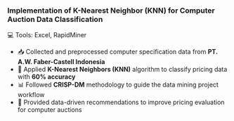 ### Implementation of K-Nearest Neighbor (KNN) for Computer Auction Data Classification 

💻 Tools: Excel, RapidMiner
- 📥 Collected and preprocessed computer specification data from **PT. A.W. Faber-Castell Indonesia**
- 🤖 Applied **K-Nearest Neighbors (KNN)** algorithm to classify pricing data with **60% accuracy**
- 📊 Followed **CRISP-DM** methodology to guide the data mining project workflow
- 📌 Provided data-driven recommendations to improve pricing evaluation for computer auctions
